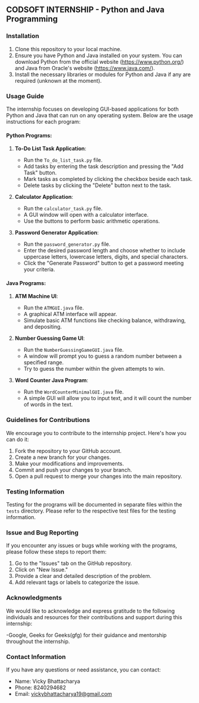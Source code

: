 
## CODSOFT INTERNSHIP - Python and Java Programming

### Installation

1. Clone this repository to your local machine.
2. Ensure you have Python and Java installed on your system. You can download Python from the official website (https://www.python.org/) and Java from Oracle's website (https://www.java.com/).
3. Install the necessary libraries or modules for Python and Java if any are required (unknown at the moment).

### Usage Guide

The internship focuses on developing GUI-based applications for both Python and Java that can run on any operating system. Below are the usage instructions for each program:

#### Python Programs:

1. **To-Do List Task Application**:
   - Run the `To_do_list_task.py` file.
   - Add tasks by entering the task description and pressing the "Add Task" button.
   - Mark tasks as completed by clicking the checkbox beside each task.
   - Delete tasks by clicking the "Delete" button next to the task.

2. **Calculator Application**:
   - Run the `calculator_task.py` file.
   - A GUI window will open with a calculator interface.
   - Use the buttons to perform basic arithmetic operations.

3. **Password Generator Application**:
   - Run the `password_generator.py` file.
   - Enter the desired password length and choose whether to include uppercase letters, lowercase letters, digits, and special characters.
   - Click the "Generate Password" button to get a password meeting your criteria.

#### Java Programs:

1. **ATM Machine UI**:
   - Run the `ATMGUI.java` file.
   - A graphical ATM interface will appear.
   - Simulate basic ATM functions like checking balance, withdrawing, and depositing.

2. **Number Guessing Game UI**:
   - Run the `NumberGuessingGameGUI.java` file.
   - A window will prompt you to guess a random number between a specified range.
   - Try to guess the number within the given attempts to win.

3. **Word Counter Java Program**:
   - Run the `WordCounterMinimalGUI.java` file.
   - A simple GUI will allow you to input text, and it will count the number of words in the text.

### Guidelines for Contributions

We encourage you to contribute to the internship project. Here's how you can do it:

1. Fork the repository to your GitHub account.
2. Create a new branch for your changes.
3. Make your modifications and improvements.
4. Commit and push your changes to your branch.
5. Open a pull request to merge your changes into the main repository.

### Testing Information

Testing for the programs will be documented in separate files within the `tests` directory. Please refer to the respective test files for the testing information.

### Issue and Bug Reporting

If you encounter any issues or bugs while working with the programs, please follow these steps to report them:

1. Go to the "Issues" tab on the GitHub repository.
2. Click on "New Issue."
3. Provide a clear and detailed description of the problem.
4. Add relevant tags or labels to categorize the issue.

### Acknowledgments

We would like to acknowledge and express gratitude to the following individuals and resources for their contributions and support during this internship:

 -Google, Geeks for Geeks(gfg) for their guidance and mentorship throughout the internship.
 
### Contact Information

If you have any questions or need assistance, you can contact:

- Name: Vicky Bhattacharya
- Phone: 8240294682
- Email: vickybhattacharya19@gmail.com
